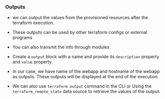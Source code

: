 ### Outputs
- we can output the values from the provisioned resources after the terraform execution.

+ These outputs can be used by other terraform configs or external programs

+ You can also transmit the info through modules 

+ Create a `output` block with a name and provide its `description` property and `value` property.

+ In our case, we have name of the webapp and hostname of the webapp as outputs. These outputs will be displayed at the end of the execution.

+ We can also use `terraform output` command in the CLI or Using the `terraform_remote_state` data source to retrieve the values of the output.